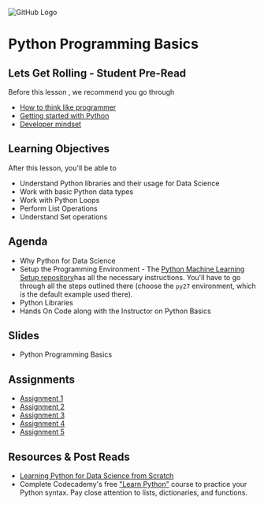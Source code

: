 ![GitHub Logo](https://drive.google.com/file/d/0B8WmaHDUjkDXaWp2S2NURUpXTHc/view?ts=5901e409)

# Python Programming Basics

## Lets Get Rolling - Student Pre-Read
Before this lesson , we recommend you go through
* [How to think like programmer](https://www.udemy.com/how-to-think-like-a-programmer-with-python/)
* [Getting started with Python](https://www.python.org/about/gettingstarted/)
* [Developer mindset](https://www.coursera.org/learn/algorithmic-thinking-1)


## Learning Objectives 

After this lesson, you'll be able to 

* Understand Python libraries and their usage for Data Science
* Work with basic Python data types
* Work with Python Loops
* Perform List Operations
* Understand Set operations

## Agenda

* Why Python for Data Science
* Setup the Programming Environment - The [Python Machine Learning Setup repository](https://github.com/soumendra/python-machinelearning-setup)has all the necessary instructions. You'll have to go through all the steps outlined there (choose the `py27` environment, which is the default example used there).
* Python Libraries
* Hands On Code along with the Instructor on Python Basics

## Slides

* Python Programming Basics


## Assignments 
* [Assignment 1](https://github.com/commit-live-students/fsdse-python-assignment-1)
* [Assignment 2](https://github.com/commit-live-students/fsdse-python-assignment-2)
* [Assignment 3](https://github.com/commit-live-students/fsdse-python-assignment-3)
* [Assignment 4](https://github.com/commit-live-students/fsdse-python-assignment-4)
* [Assignment 5](https://github.com/commit-live-students/fsdse-python-assignment-5)


## Resources & Post Reads

* [Learning Python for Data Science from Scratch](http://choonsiong.com/public/books/Data%20Science%20from%20Scratch.pdf)
* Complete Codecademy's free ["Learn Python"](https://www.codecademy.com/learn/python) course to practice your Python syntax. Pay close attention to lists, dictionaries, and functions.


